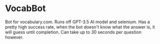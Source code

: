 # VocabBot

Bot for vocabulary.com. Runs off GPT-3.5 AI model and selenium. Has a pretty high success rate, when the bot doesn't know what the answer is, it will guess until completion. Can take up to 30 seconds per question however.
